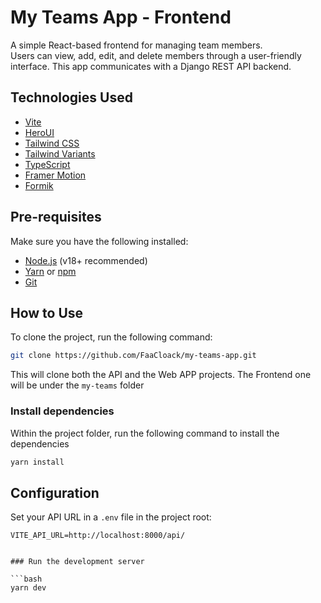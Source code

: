# My Teams App - Frontend

A simple React-based frontend for managing team members.  
Users can view, add, edit, and delete members through a user-friendly interface. This app communicates with a Django REST API backend.


## Technologies Used

- [Vite](https://vitejs.dev/guide/)
- [HeroUI](https://heroui.com)
- [Tailwind CSS](https://tailwindcss.com)
- [Tailwind Variants](https://tailwind-variants.org)
- [TypeScript](https://www.typescriptlang.org)
- [Framer Motion](https://www.framer.com/motion)
- [Formik](https://formik.org)


## Pre-requisites

Make sure you have the following installed:

- [Node.js](https://nodejs.org/) (v18+ recommended)
- [Yarn](https://yarnpkg.com/) or [npm](https://www.npmjs.com/)
- [Git](https://git-scm.com/)

## How to Use

To clone the project, run the following command:

```bash
git clone https://github.com/FaaCloack/my-teams-app.git
```

This will clone both the API and the Web APP projects. 
The Frontend one will be under the `my-teams` folder

### Install dependencies
Within the project folder, run the following command to install the dependencies

```bash
yarn install
```

## Configuration

Set your API URL in a `.env` file in the project root:

```env
VITE_API_URL=http://localhost:8000/api/


### Run the development server

```bash
yarn dev
```
